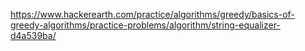 https://www.hackerearth.com/practice/algorithms/greedy/basics-of-greedy-algorithms/practice-problems/algorithm/string-equalizer-d4a539ba/
